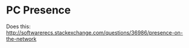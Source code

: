 # PC Presence

Does this: http://softwarerecs.stackexchange.com/questions/36986/presence-on-the-network
